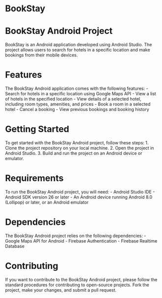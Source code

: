 # BookStay
# BookStay Android Project
  BookStay is an Android application developed using Android Studio. The project allows users to search for hotels in a specific location and make bookings from their mobile devices.

# Features
  The BookStay Android application comes with the following features:
    - Search for hotels in a specific location using Google Maps API
    - View a list of hotels in the specified location
    - View details of a selected hotel, including room types, amenities, and prices
    - Book a room in a selected hotel
    - Cancel a booking
    - View previous bookings and booking history
# Getting Started
  To get started with the BookStay Android project, follow these steps:
    1. Clone the project repository on your local machine.
    2. Open the project in Android Studio.
    3. Build and run the project on an Android device or emulator.
# Requirements
  To run the BookStay Android project, you will need:
    - Android Studio IDE
    - Android SDK version 26 or later
    - An Android device running Android 8.0 (Lollipop) or later, or an Android emulator
# Dependencies
  The BookStay Android project relies on the following dependencies:
    - Google Maps API for Android
    - Firebase Authentication
    - Firebase Realtime Database
# Contributing
  If you want to contribute to the BookStay Android project, please follow the standard procedures for contributing to open-source projects. Fork the project, make your changes, and submit a pull request.
